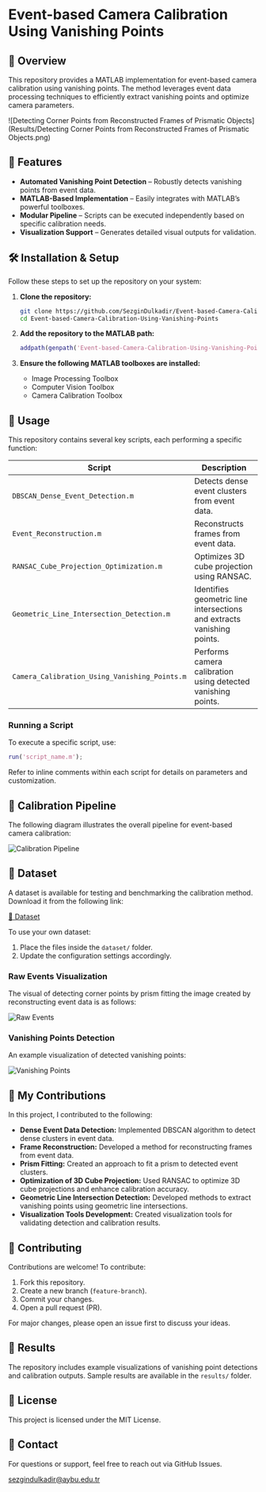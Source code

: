 # Event-based Camera Calibration Using Vanishing Points

## 📌 Overview
This repository provides a MATLAB implementation for event-based camera calibration using vanishing points. The method leverages event data processing techniques to efficiently extract vanishing points and optimize camera parameters.

![Detecting Corner Points from Reconstructed Frames of Prismatic Objects](Results/Detecting Corner Points from Reconstructed Frames of Prismatic Objects.png)

## 🚀 Features
- **Automated Vanishing Point Detection** – Robustly detects vanishing points from event data.
- **MATLAB-Based Implementation** – Easily integrates with MATLAB’s powerful toolboxes.
- **Modular Pipeline** – Scripts can be executed independently based on specific calibration needs.
- **Visualization Support** – Generates detailed visual outputs for validation.

## 🛠 Installation & Setup
Follow these steps to set up the repository on your system:

1. **Clone the repository:**
   ```sh
   git clone https://github.com/SezginDulkadir/Event-based-Camera-Calibration-Using-Vanishing-Points.git
   cd Event-based-Camera-Calibration-Using-Vanishing-Points
   ```

2. **Add the repository to the MATLAB path:**
   ```matlab
   addpath(genpath('Event-based-Camera-Calibration-Using-Vanishing-Points'));
   ```

3. **Ensure the following MATLAB toolboxes are installed:**
   - Image Processing Toolbox
   - Computer Vision Toolbox
   - Camera Calibration Toolbox

## 📌 Usage
This repository contains several key scripts, each performing a specific function:

| Script | Description |
|---------|-------------|
| `DBSCAN_Dense_Event_Detection.m` | Detects dense event clusters from event data. |
| `Event_Reconstruction.m` | Reconstructs frames from event data. |
| `RANSAC_Cube_Projection_Optimization.m` | Optimizes 3D cube projection using RANSAC. |
| `Geometric_Line_Intersection_Detection.m` | Identifies geometric line intersections and extracts vanishing points. |
| `Camera_Calibration_Using_Vanishing_Points.m` | Performs camera calibration using detected vanishing points. |

### Running a Script
To execute a specific script, use:
```matlab
run('script_name.m');
```
Refer to inline comments within each script for details on parameters and customization.

## 📌 Calibration Pipeline
The following diagram illustrates the overall pipeline for event-based camera calibration:

![Calibration Pipeline](Results/flowchart.png)

## 🐄 Dataset
A dataset is available for testing and benchmarking the calibration method. Download it from the following link:

[📂 Dataset](https://drive.google.com/drive/folders/1P11lBoNIk-n40t057sqY-o6jH4SK_ROP?usp=drive_link)

To use your own dataset:
1. Place the files inside the `dataset/` folder.
2. Update the configuration settings accordingly.

### Raw Events Visualization
The visual of detecting corner points by prism fitting the image created by reconstructing event data is as follows:

![Raw Events](Results/blinking_led_35_raw_events.png)

### Vanishing Points Detection
An example visualization of detected vanishing points:

![Vanishing Points](Images/cube_45.png)

## 🤝 My Contributions
In this project, I contributed to the following:

- **Dense Event Data Detection:** Implemented DBSCAN algorithm to detect dense clusters in event data.
- **Frame Reconstruction:** Developed a method for reconstructing frames from event data.
- **Prism Fitting:** Created an approach to fit a prism to detected event clusters.
- **Optimization of 3D Cube Projection:** Used RANSAC to optimize 3D cube projections and enhance calibration accuracy.
- **Geometric Line Intersection Detection:** Developed methods to extract vanishing points using geometric line intersections.
- **Visualization Tools Development:** Created visualization tools for validating detection and calibration results.

## 🤝 Contributing
Contributions are welcome! To contribute:
1. Fork this repository.
2. Create a new branch (`feature-branch`).
3. Commit your changes.
4. Open a pull request (PR).

For major changes, please open an issue first to discuss your ideas.

## 🎯 Results
The repository includes example visualizations of vanishing point detections and calibration outputs. Sample results are available in the `results/` folder.

## 📝 License
This project is licensed under the MIT License.

## 💎 Contact
For questions or support, feel free to reach out via GitHub Issues.

sezgindulkadir@aybu.edu.tr

